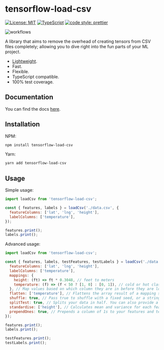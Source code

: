 # tensorflow-load-csv

[![License: MIT](https://img.shields.io/badge/License-MIT-yellow.svg)](https://opensource.org/licenses/MIT)
[![TypeScript](https://img.shields.io/badge/%3C%2F%3E-TypeScript-%230074c1.svg)](http://www.typescriptlang.org/)
[![code style: prettier](https://img.shields.io/badge/code_style-prettier-f8bc45.svg)](https://github.com/prettier/prettier)

![workflows](https://github.com/isair/tensorflow-load-csv/workflows/Release/badge.svg?branch=master)

A library that aims to remove the overhead of creating tensors from CSV files completely; allowing you to dive right into the fun parts of your ML project.

- [Lightweight](https://bundlephobia.com/result?p=tensorflow-load-csv).
- Fast.
- Flexible.
- TypeScript compatible.
- 100% test coverage.

## Documentation

You can find the docs [here](https://barissencan.com/tensorflow-load-csv/modules/index.html).

## Installation

NPM:

```sh
npm install tensorflow-load-csv
```

Yarn:

```sh
yarn add tensorflow-load-csv
```

## Usage

Simple usage:

```js
import loadCsv from 'tensorflow-load-csv';

const { features, labels } = loadCsv('./data.csv', {
  featureColumns: ['lat', 'lng', 'height'],
  labelColumns: ['temperature'],
});

features.print();
labels.print();
```

Advanced usage:

```js
import loadCsv from 'tensorflow-load-csv';

const { features, labels, testFeatures, testLabels } = loadCsv('./data.csv', {
  featureColumns: ['lat', 'lng', 'height'],
  labelColumns: ['temperature'],
  mappings: {
    height: (ft) => ft * 0.3048, // feet to meters
    temperature: (f) => (f < 50 ? [1, 0] : [0, 1]), // cold or hot classification
  }, // Map values based on which column they are in before they are loaded into tensors.
  flatten: ['temperature'], // Flattens the array result of a mapping so that each member is a new column.
  shuffle: true, // Pass true to shuffle with a fixed seed, or a string to use as a seed for the shuffling.
  splitTest: true, // Splits your data in half. You can also provide a certain row count for the test data, or a percentage string (e.g. '10%').
  standardise: ['height'], // Calculates mean and variance for each feature column using data only in features, then standardises the values in features and testFeatures. Does not touch labels.
  prependOnes: true, // Prepends a column of 1s to your features and testFeatures tensors, useful for regression problems.
});

features.print();
labels.print();

testFeatures.print();
testLabels.print();
```
